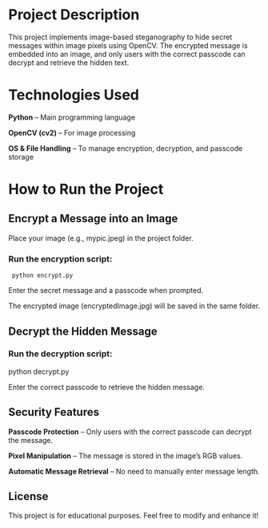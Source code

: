 # Project Description
This project implements image-based steganography to hide secret messages within image pixels using OpenCV. The encrypted message is embedded into an image, and only users with the correct passcode can decrypt and retrieve the hidden text.

# Technologies Used
**Python** – Main programming language

**OpenCV (cv2)** – For image processing

**OS & File Handling** – To manage encryption, decryption, and passcode storage

# How to Run the Project
 ## Encrypt a Message into an Image
  Place your image (e.g., mypic.jpeg) in the project folder.
 ### Run the encryption script:
     python encrypt.py
     
 Enter the secret message and a passcode when prompted.
 
 The encrypted image (encryptedImage.jpg) will be saved in the same folder.
 ## Decrypt the Hidden Message
 ### Run the decryption script:
   python decrypt.py
   
Enter the correct passcode to retrieve the hidden message.

   
 ## Security Features
 **Passcode Protection** – Only users with the correct passcode can decrypt the message.
 
 **Pixel Manipulation** – The message is stored in the image’s RGB values.
 
 **Automatic Message Retrieval** – No need to manually enter message length.

 ## License
This project is for educational purposes. Feel free to modify and enhance it!

